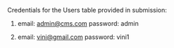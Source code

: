 Credentials for the Users table provided in submission:
1. email: admin@cms.com
   password: admin

3. email: vini@gmail.com
   password: vini1
